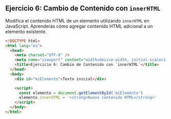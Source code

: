 ## Ejercicio 6: Cambio de Contenido con `innerHTML`

Modifica el contenido HTML de un elemento utilizando `innerHTML` en JavaScript. Aprenderás cómo agregar contenido HTML adicional a un elemento existente.

```html
<!DOCTYPE html>
<html lang="es">
  <head>
    <meta charset="UTF-8" />
    <meta name="viewport" content="width=device-width, initial-scale=1.0" />
    <title>Ejercicio 6: Cambio de Contenido con `innerHTML`</title>
  </head>
  <body>
    <div id="miElemento">Texto inicial</div>

    <script>
      const elemento = document.getElementById('miElemento')
      elemento.innerHTML = '<strong>Nuevo contenido HTML</strong>'
    </script>
  </body>
</html>
```
